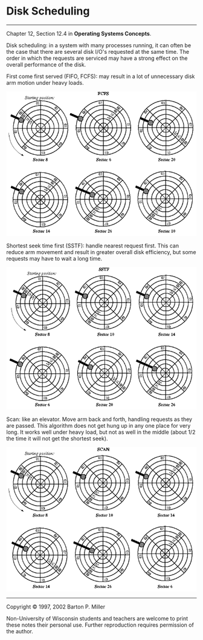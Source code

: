 # Disk Scheduling

* * *

Chapter 12, Section 12.4 in **Operating Systems Concepts**.

Disk scheduling:
in a system with many processes running, it can often be the case that there
are several disk I/O's requested at the same time. The order in
which the requests are serviced may have a strong effect on the
overall performance of the disk.

First come first served (FIFO, FCFS): may result in a lot of
unnecessary disk arm motion under heavy loads.

![FCFS Disk Scheduling](figures/s26.fcfs.gif)

Shortest seek time first (SSTF): handle nearest request first.
This can reduce arm movement and result in greater overall
disk efficiency, but some requests may have to wait a long
time.

![SSTF Disk Scheduling](figures/s26.sstf.gif)

Scan: like an elevator. Move arm back and forth, handling requests
as they are passed. This algorithm does not get hung up in any one
place for very long. It works well under heavy load, but not as
well in the middle (about 1/2 the time it will not get the shortest
seek).

![SCAN Disk Scheduling](figures/s26.scan.gif)

* * *

Copyright © 1997, 2002 Barton P. Miller

Non-University of Wisconsin students and teachers are welcome
to print these notes their personal use.
Further reproduction requires permission of the author.

